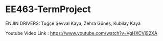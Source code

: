 # EE463-TermProject
ENJIN DRIVERS: 
Tuğçe Şevval Kaya,
Zehra Güneş, 
Kubilay Kaya

Youtube Video Link : https://www.youtube.com/watch?v=VgHXCVj92XA

